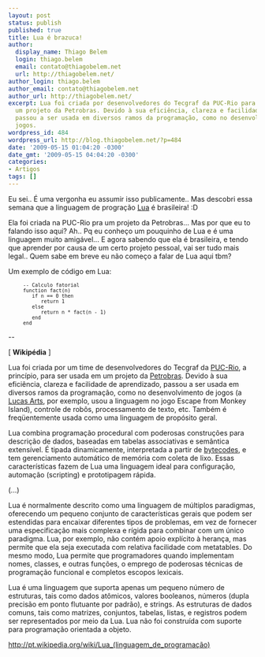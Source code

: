 ```yaml
---
layout: post
status: publish
published: true
title: Lua é brazuca!
author:
  display_name: Thiago Belem
  login: thiago.belem
  email: contato@thiagobelem.net
  url: http://thiagobelem.net/
author_login: thiago.belem
author_email: contato@thiagobelem.net
author_url: http://thiagobelem.net/
excerpt: Lua foi criada por desenvolvedores do Tecgraf da PUC-Rio para ser usada em
  um projeto da Petrobras. Devido à sua eficiência, clareza e facilidade de aprendizado,
  passou a ser usada em diversos ramos da programação, como no desenvolvimento de
  jogos.
wordpress_id: 484
wordpress_url: http://blog.thiagobelem.net/?p=484
date: '2009-05-15 01:04:20 -0300'
date_gmt: '2009-05-15 04:04:20 -0300'
categories:
- Artigos
tags: []
---
```

<p>Eu sei.. É uma vergonha eu assumir isso publicamente.. Mas descobri essa semana que a linguagem de progração <a title="Site oficial" href="http://lua.org" target="_blank">Lua</a> é brasileira! :D</p>
<p>Ela foi criada na PUC-Rio pra um projeto da Petrobras... Mas por que eu to falando isso aqui? Ah.. Pq eu conheço um pouquinho de Lua e é uma linguagem muito amigável... E agora sabendo que ela é brasileira, e tendo que aprender por causa de um certo projeto pessoal, vai ser tudo mais legal.. Quem sabe em breve eu não começo a falar de Lua aqui tbm?</p>
<p>Um exemplo de código em Lua:</p>
<pre class="source-lua" style="padding-left: 30px;"><span style="font-size: small;"><span class="kw1">-- Calculo fatorial
function</span> fact<span class="br0">(</span>n<span class="br0">)</span>
   <span class="kw1">if</span> n == <span class="nu0">0</span> <span class="kw1">then</span>
      <span class="kw1">return</span> <span class="nu0">1</span>
   <span class="kw1">else</span>
      <span class="kw1">return</span> n * fact<span class="br0">(</span>n - <span class="nu0">1</span><span class="br0">)</span>
   <span class="kw1">end</span>
<span class="kw1">end</span></span></pre>
<p>--</p>
<p>[ <strong>Wikipédia</strong> ]</p>
<p>Lua foi criada por um time de desenvolvedores do <span class="removed_link" title="http://www.tecgraf.puc-rio.br/">Tecgraf</span> da <a class="external text" title="http://PUC-Rio.br" rel="nofollow" href="http://www.puc-rio.br/">PUC-Rio</a>, a princípio, para ser usada em um projeto da <a title="Petrobras" href="http://pt.wikipedia.org/wiki/Petrobras">Petrobras</a>. Devido à sua eficiência, clareza e facilidade de aprendizado, passou a ser usada em diversos ramos da programação, como no desenvolvimento de jogos (a <a class="external text" title="http://www.lucasarts.com/" rel="nofollow" href="http://www.lucasarts.com/">Lucas Arts</a>, por exemplo, usou a linguagem no jogo Escape from Monkey Island), controle de robôs, processamento de texto, etc. Também é freqüentemente usada como uma linguagem de propósito geral.</p>
<p>Lua combina programação procedural com poderosas construções para descrição de dados, baseadas em tabelas associativas e semântica extensível. É tipada dinamicamente, interpretada a partir de <a title="Bytecode" href="http://pt.wikipedia.org/wiki/Bytecode">bytecodes</a>, e tem gerenciamento automático de memória com coleta de lixo. Essas características fazem de Lua uma linguagem ideal para configuração, automação (scripting) e prototipagem rápida.</p>
<p>(...)</p>
<p>Lua é normalmente descrito como uma linguagem de múltiplos paradigmas, oferecendo um pequeno conjunto de características gerais que podem ser estendidas para encaixar diferentes tipos de problemas, em vez de fornecer uma especificação mais complexa e rígida para combinar com um único paradigma. Lua, por exemplo, não contém apoio explícito à herança, mas permite que ela seja executada com relativa facilidade com metatables. Do mesmo modo, Lua permite que programadores quando implementam nomes, classes, e outras funções, o emprego de poderosas técnicas de programação funcional e completos escopos lexicais.</p>
<p>Lua é uma linguagem que suporta apenas um pequeno número de estruturas, tais como dados atômicos, valores booleanos, números (dupla precisão em ponto flutuante por padrão), e strings. As estruturas de dados comuns, tais como matrizes, conjuntos, tabelas, listas, e registros podem ser representados por meio da Lua. Lua não foi construída com suporte para programação orientada a objeto.</p>
<p><a href="http://pt.wikipedia.org/wiki/Lua_(linguagem_de_programa%C3%A7%C3%A3o)">http://pt.wikipedia.org/wiki/Lua_(linguagem_de_programação)</a></p>
